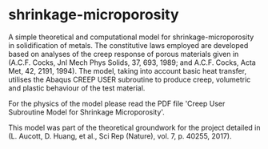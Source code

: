 # shrinkage-microporosity
A simple theoretical and computational model for shrinkage-microporosity in solidification of metals. The constitutive laws employed are developed based on analyses of the creep response of porous materials given in (A.C.F. Cocks, Jnl Mech Phys Solids, 37, 693, 1989; and A.C.F. Cocks, Acta Met, 42, 2191, 1994). The model, taking into account basic heat transfer, utilises the Abaqus CREEP USER subroutine to produce creep, volumetric and plastic behaviour of the test material. 

For the physics of the model please read the PDF file 'Creep User Subroutine Model for Shrinkage Microporosity'.

This model was part of the theoretical groundwork for the project detailed in (L. Aucott, D. Huang, et al., Sci Rep (Nature), vol. 7, p. 40255, 2017).

